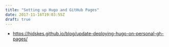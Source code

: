 ```yaml
---
title: "Setting up Hugo and GitHub Pages"
date: 2017-11-16T19:03:55Z
draft: true
---
```


- https://hjdskes.github.io/blog/update-deploying-hugo-on-personal-gh-pages/
